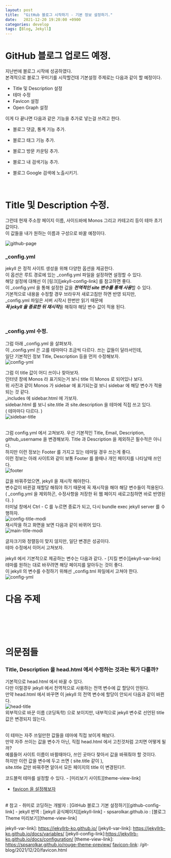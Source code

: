 ```yaml
---
layout: post
title:  "GitHub 블로그 시작하기 - 기본 정보 설정하기."
date:   2021-12-20 19:20:00 +0900
categories: develop
tags: [Blog, Jekyll]
---
```



# GitHub 블로그 업로드 예정.
지난번에 블로그 시작에 성공하였다.  
본격적으로 블로그 꾸미기를 시작할건데 기본설정 주제로는 다음과 같이 할 예정이다.  
- Title 및 Description 설정
- 테마 수정
- Favicon 설정  
- Open Graph 설정  

이게 다 끝나면 다음과 같은 기능을 추가로 넣는걸 쓰려고 한다.  
- 블로그 댓글, 통계 기능 추가.
- 블로그 태그 기능 추가.
- 블로그 방문 카운팅 추가.
- 블로그 내 검색기능 추가.
- 블로그 Google 검색에 노출시키기.  
  
  <br>


# Title 및 Description 수정.  

그런데 현재 주소창 페이지 이름, 사이드바에 Monos 그리고 카테고리 등이 테마 초기값이다.  
이 값들을 내가 원하는 이름과 구성으로 바꿀 예정이다.  

![github-page](/assets/img/post-img/start-config/first-theme.png)  


### _config.yml    
jekyll 은 정적 사이트 생성을 위해 다양한 옵션을 제공한다.  
이 옵션은 루트 경로에 있는 _config.yml 파일을 설정하면 설정할 수 있다.  
해당 설정에 대해선 이 [링크][jekyll-config-link] 를 참고하면 좋다.  
이 _config.yml 을 통해 설정한 값을 ***전역적인 site 변수를 통해 사용***할 수 있다.  
기본적으로 내용을 수정할 경우 브라우저 새로고침만 하면 반영 되지만,  
_config.yml 파일은 서버 시작시 한번만 읽기 때문에  
 ***꼭 jekyll 을 종료한 뒤 재시작***을 해줘야 해당 변수 값이 적용 된다.


<br> 

### _config.yml 수정.
그럼 아래 _config.yml 을 살펴보자.  
이 _config.yml 은 고를 테마마다 조금씩 다르다. 쓰는 값들이 달라서인데,  
일단 기본적인 정보 Title, Description 등을 먼저 수정해보자.  
![config-yml](/assets/img/post-img/start-config/config-yml.png)  


그럼 이 title 값이 어디 쓰이나 찾아보자.  
인터넷 창에 Monos 라 표기되는거 보니 title 이 Monos 로 되어있나 보다.  
위 사진과 같이 Monos 가 sidebar 에 표기되는걸 보니 sidebar 에 해당 변수가 적용되는 것 같다.  
_includes 에 sidebar.html 에 가보자.  
sidebar.html 를 보니 site.title 과 site.description 을 테마에 직접 쓰고 있다.     
( 테마마다 다르다. )  
![sidebar-title](/assets/img/post-img/start-config/sidebar-title.png)  
<br> 

그럼 config.yml 에서 고쳐보자. 우선 기본적인 Title, Email, Description, github_username 을 변경해보자.
Title 과 Description 을 제외하곤 필수적은 아니다.   
하지만 이런 정보는 Footer 를 가지고 있는 테마일 경우 쓰는게 좋다.  
이런 정보는 아래 사이트와 같이 보통 Footer 를 쓸때나 개인 페이지를 나타날때 쓰인다.  
![footer](/assets/img/post-img/start-config/footer.png)  

값을 바꿔주었으면, jekyll 을 재시작 해야한다.  
변수값이 바뀐걸 재할당 해줘야 하기 때문에 꼭 재시작을 해야 해당 변수들이 적용된다.  
( _config.yml 을 제외하곤, 수정사항을 저장한 뒤 웹 페이지 새로고침하면 바로 반영된다. )   
터미널 창에서 Ctrl - C 를 누르면 종료가 되고, 다시 bundle exec jekyll server 를 수행하자.  
![config-title-modi](/assets/img/post-img/start-config/config-title-modify.png)   
재시작을 하고 화면을 보면 다음과 같이 바뀌어 있다.  
![main-title-modi](/assets/img/post-img/start-config/main-title-modify.png)   

글자크기와 정렬등이 맞지 않지만, 일단 변경은 성공이다.  
테마 수정에서 이어서 고쳐보자.  



jekyll 에서 기본적으로 제공하는 변수는 다음과 같다. - [지킬 변수][jekyll-var-link]   
테마를 원하는 대로 바꾸려면 해당 페이지를 알아두는 것이 좋다.  
이 jekyll 의 변수를 수정하기 위해선 _config.tml 파일에서 고쳐야 한다.  
![config-yml](/assets/img/post-img/start-config/config-yml.png)  




  
# 다음 주제

  
<br>
<br>
<br>
<br>

# 의문점들

### Title, Description 을 head.html 에서 수정하는 것과는 뭐가 다를까?
기본적으로 head.html 에서 바꿀 수 있다.  
다만 이럴경우 jekyll 에서 전역적으로 사용하는 전역 변수에 값 할당이 안된다.    
만약 head.html 에서 바꾸면 이 jekyll 의 전역 변수에 할당이 안되서 다음과 같이 바뀐다.  
![head-title](/assets/img/post-img/start-config/head-modify.png)  
외부적으로 바꾼 이름 (코딩독학) 으로 보이지만, 내부적으로 jekyll 변수로 선언된 title 값은 변경되지 않는다.  
<br>

이 테마는 자주 쓰일만한 값들을 테마에 직접 보이게 해놨다.  
만약 자주 쓰이는 값을 변수가 아닌, 직접 head.html 에서 고친것처럼 고치면 어떻게 될 까?  
예를들어 사이트 이름이 바뀔때마다, 쓰인 곳마다 찾아서 값을 바꿔줘야 할 것이다.  
하지만 이런 값을 변수에 두고 쓰면 ( site.title 같이 ),  
site.title 값만 바꿔주면 알아서 모든 페이지의 title 이 변경된다!!.  

 코드블럭 테마를 설정할 수 있다. - [미리보기 사이트][theme-view-link]

- [favicon 을 설정해보자][favicon-link]


<br> 
# 참고
- 취미로 코딩하는 개발자 : [GitHub 블로그 기본 설정하기][github-config-link]
- jekyll 번역 : [jekyll 공식페이지][jekyll-link]
- spsarolkar.github.io : [블로그 Theme 미리보기][theme-view-link]
 

[favicon-link]: /git-blog/2021/12/20/favicon.html
[github-config-link]: https://devinlife.com/howto%20github%20pages/blog-config/
jekyll-var-link]: https://jekyllrb-ko.github.io/
[jekyll-var-link]: https://jekyllrb-ko.github.io/docs/variables/
[jekyll-config-link]:https://jekyllrb-ko.github.io/docs/configuration/
[theme-view-link]: https://spsarolkar.github.io/rouge-theme-preview/
[favicon-link]: /git-blog/2021/12/20/favicon.html

